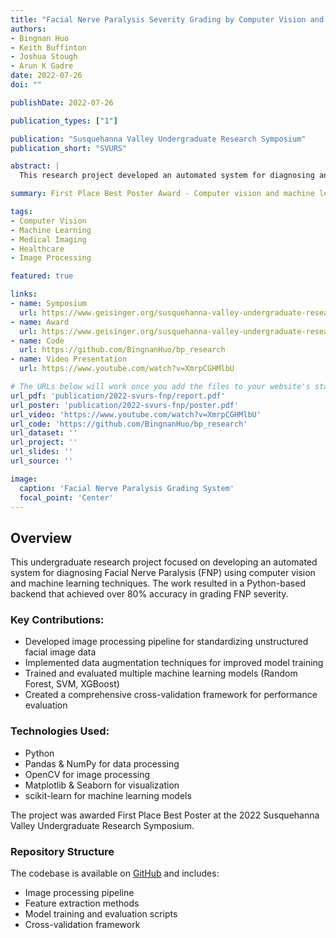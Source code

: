 ```yaml
---
title: "Facial Nerve Paralysis Severity Grading by Computer Vision and Machine Learning"
authors:
- Bingnan Huo
- Keith Buffinton
- Joshua Stough
- Arun K Gadre
date: 2022-07-26
doi: ""

publishDate: 2022-07-26

publication_types: ["1"]

publication: "Susquehanna Valley Undergraduate Research Symposium"
publication_short: "SVURS"

abstract: |
  This research project developed an automated system for diagnosing and grading the severity of Facial Nerve Paralysis (FNP) using computer vision and machine learning techniques. The system achieved over 80% accuracy in grading FNP severity by processing facial images. We implemented image processing techniques to standardize unstructured data and trained multiple machine learning models including Random Forest, SVM, and XGBoost, with comprehensive cross-validation for performance evaluation.

summary: First Place Best Poster Award - Computer vision and machine learning approach for automated grading of facial nerve paralysis severity.

tags:
- Computer Vision
- Machine Learning
- Medical Imaging
- Healthcare
- Image Processing

featured: true

links:
- name: Symposium
  url: https://www.geisinger.org/susquehanna-valley-undergraduate-research-symposium
- name: Award
  url: https://www.geisinger.org/susquehanna-valley-undergraduate-research-symposium
- name: Code
  url: https://github.com/BingnanHuo/bp_research
- name: Video Presentation
  url: https://www.youtube.com/watch?v=XmrpCGHMlbU

# The URLs below will work once you add the files to your website's static folder
url_pdf: 'publication/2022-svurs-fnp/report.pdf'
url_poster: 'publication/2022-svurs-fnp/poster.pdf'
url_video: 'https://www.youtube.com/watch?v=XmrpCGHMlbU'
url_code: 'https://github.com/BingnanHuo/bp_research'
url_dataset: ''
url_project: ''
url_slides: ''
url_source: ''

image:
  caption: 'Facial Nerve Paralysis Grading System'
  focal_point: 'Center'
---
```


## Overview

This undergraduate research project focused on developing an automated system for diagnosing Facial Nerve Paralysis (FNP) using computer vision and machine learning techniques. The work resulted in a Python-based backend that achieved over 80% accuracy in grading FNP severity.

### Key Contributions:
- Developed image processing pipeline for standardizing unstructured facial image data
- Implemented data augmentation techniques for improved model training
- Trained and evaluated multiple machine learning models (Random Forest, SVM, XGBoost)
- Created a comprehensive cross-validation framework for performance evaluation

### Technologies Used:
- Python
- Pandas & NumPy for data processing
- OpenCV for image processing
- Matplotlib & Seaborn for visualization
- scikit-learn for machine learning models

The project was awarded First Place Best Poster at the 2022 Susquehanna Valley Undergraduate Research Symposium.

### Repository Structure
The codebase is available on [GitHub](https://github.com/BingnanHuo/bp_research) and includes:
- Image processing pipeline
- Feature extraction methods
- Model training and evaluation scripts
- Cross-validation framework